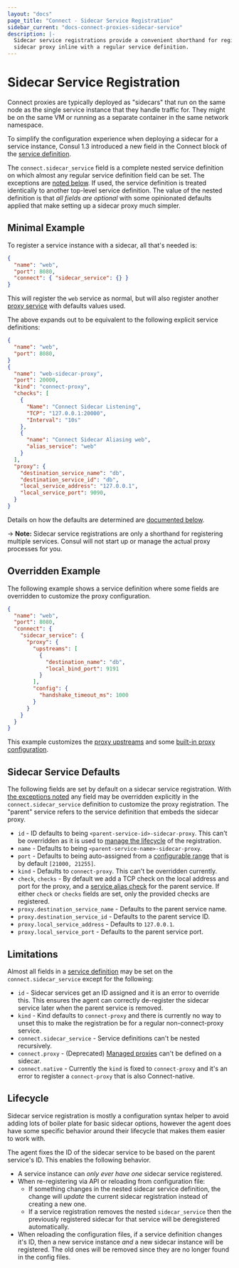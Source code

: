 ```yaml
---
layout: "docs"
page_title: "Connect - Sidecar Service Registration"
sidebar_current: "docs-connect-proxies-sidecar-service"
description: |-
  Sidecar service registrations provide a convenient shorthand for registering a
  sidecar proxy inline with a regular service definition.
---
```


# Sidecar Service Registration

Connect proxies are typically deployed as "sidecars" that run on the same node
as the single service instance that they handle traffic for. They might be on
the same VM or running as a separate container in the same network namespace.

To simplify the configuration experience when deploying a sidecar for a service
instance, Consul 1.3 introduced a new field in the Connect block of the [service
definition](/docs/agent/services.html).

The `connect.sidecar_service` field is a complete nested service definition on
which almost any regular service definition field can be set. The exceptions are
[noted below](#limitations). If used, the service definition is treated
identically to another top-level service definition. The value of the nested
definition is that _all fields are optional_ with some opinionated defaults
applied that make setting up a sidecar proxy much simpler.

## Minimal Example

To register a service instance with a sidecar, all that's needed is:

```json
{
  "name": "web",
  "port": 8080,
  "connect": { "sidecar_service": {} }
}
```

This will register the `web` service as normal, but will also register another
[proxy service](/docs/connect/proxies.html) with defaults values used.

The above expands out to be equivalent to the following explicit service
definitions:

```json
{
  "name": "web",
  "port": 8080,
}
{
  "name": "web-sidecar-proxy",
  "port": 20000,
  "kind": "connect-proxy",
  "checks": [
    {
      "Name": "Connect Sidecar Listening",
      "TCP": "127.0.0.1:20000",
      "Interval": "10s"
    },
    {
      "name": "Connect Sidecar Aliasing web",
      "alias_service": "web"
    }
  ],
  "proxy": {
    "destination_service_name": "db",
    "destination_service_id": "db",
    "local_service_address": "127.0.0.1",
    "local_service_port": 9090,
  }
}
```

Details on how the defaults are determined are [documented
below](#sidecar-service-defaults).

-> **Note:** Sidecar service registrations are only a shorthand for registering
multiple services. Consul will not start up or manage the actual proxy processes
for you.

## Overridden Example

The following example shows a service definition where some fields are
overridden to customize the proxy configuration.

```json
{
  "name": "web",
  "port": 8080,
  "connect": {
    "sidecar_service": {
      "proxy": {
        "upstreams": [
          {
            "destination_name": "db",
            "local_bind_port": 9191
          }
        ],
        "config": {
          "handshake_timeout_ms": 1000
        }
      }
    }
  }
}
```

This example customizes the [proxy
upstreams](/docs/connect/proxies.html#upstream-configuration-reference)
and some [built-in proxy
configuration](/docs/connect/configuration.html#built-in-proxy-options).

## Sidecar Service Defaults

The following fields are set by default on a sidecar service registration. With
[the exceptions noted](#limitations) any field may be overridden explicitly in
the `connect.sidecar_service` definition to customize the proxy registration.
The "parent" service refers to the service definition that embeds the sidecar
proxy.

 - `id` - ID defaults to being `<parent-service-id>-sidecar-proxy`. This can't
   be overridden as it is used to [manage the lifecycle](#lifecycle) of the
   registration.
 - `name` - Defaults to being `<parent-service-name>-sidecar-proxy`.
 - `port` - Defaults to being auto-assigned from a [configurable
   range](/docs/agent/options.html#sidecar_min_port) that is
   by default `[21000, 21255]`.
 - `kind` - Defaults to `connect-proxy`. This can't be overridden currently.
 - `check`, `checks` - By default we add a TCP check on the local address and
   port for the proxy, and a [service alias
   check](/docs/agent/checks.html#alias) for the parent service. If either
   `check` or `checks` fields are set, only the provided checks are registered.
 - `proxy.destination_service_name` - Defaults to the parent service name.
 - `proxy.destination_service_id` - Defaults to the parent service ID.
 - `proxy.local_service_address` - Defaults to `127.0.0.1`.
 - `proxy.local_service_port` - Defaults to the parent service port.

## Limitations

Almost all fields in a [service definition](/docs/agent/services.html) may be
set on the `connect.sidecar_service` except for the following:

 - `id` - Sidecar services get an ID assigned and it is an error to override
   this. This ensures the agent can correctly de-register the sidecar service
   later when the parent service is removed.
 - `kind` - Kind defaults to `connect-proxy` and there is currently no way to
   unset this to make the registration be for a regular non-connect-proxy
   service.
 - `connect.sidecar_service` - Service definitions can't be nested recursively.
 - `connect.proxy` - (Deprecated) [Managed
   proxies](/docs/connect/proxies/managed-deprecated.html) can't be defined on a
   sidecar.
 - `connect.native` - Currently the `kind` is fixed to `connect-proxy` and it's
   an error to register a `connect-proxy` that is also Connect-native.

## Lifecycle

Sidecar service registration is mostly a configuration syntax helper to avoid
adding lots of boiler plate for basic sidecar options, however the agent does
have some specific behavior around their lifecycle that makes them easier to
work with.

The agent fixes the ID of the sidecar service to be based on the parent
service's ID. This enables the following behavior.

 - A service instance can _only ever have one_ sidecar service registered.
 - When re-registering via API or reloading from configuration file:
   - If something changes in the nested sidecar service definition, the change
     will _update_ the current sidecar registration instead of creating a new
     one.
   - If a service registration removes the nested `sidecar_service` then the
     previously registered sidecar for that service will be deregistered
     automatically.
 - When reloading the configuration files, if a service definition changes it's
   ID, then a new service instance _and_ a new sidecar instance will be
   registered. The old ones will be removed since they are no longer found in
   the config files.

